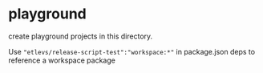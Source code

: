 # playground

create playground projects in this directory.

Use `"etlevs/release-script-test":"workspace:*"` in package.json deps to reference a workspace package
